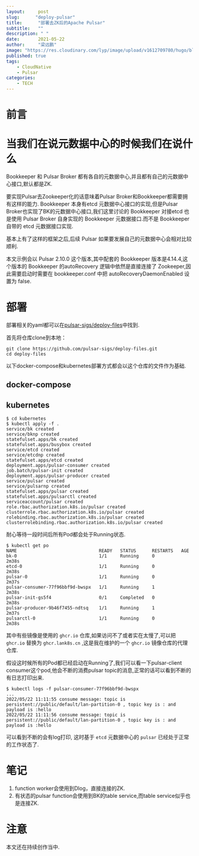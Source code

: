 ```yaml
---
layout:     post 
slug:      "deploy-pulsar"
title:      "部署去ZK后的Apache Pulsar"
subtitle:   ""
description: " "
date:       2021-05-22
author:     "梁远鹏"
image: "https://res.cloudinary.com/lyp/image/upload/v1612709780/hugo/blog.github.io/pexels-matt-hardy-2568001.jpg"
published: true
tags:
    - CloudNative
    - Pulsar
categories: 
    - TECH
---
```


# 前言

# 当我们在说元数据中心的时候我们在说什么  

Bookkeeper 和 Pulsar Broker 都有各自的元数据中心,并且都有自己的元数据中心接口,默认都是ZK.  

要实现Pulsar去Zookeeper化的话意味着Pulsar Broker和Bookkeeper都需要拥有这样的能力. Bookkeeper 本身有etcd 元数据中心接口的实现,但是Pulsar Broker也实现了BK的元数据中心接口,我们这里讨论的 Bookkeeper 对接etcd 也是使用 Pulsar Broker 自身实现的 Bookkeeper 元数据接口.而不是 Bookkeeper 自带的 etcd 元数据接口实现.  

基本上有了这样的框架之后,后续 Pulsar 如果要发展自己的元数据中心会相对比较顺利.

本文示例会以 Pulsar 2.10.0 这个版本,其中配套的 Bookkeeper 版本是4.14.4,这个版本的 Bookkeeper 的autoRecovery 逻辑中依然是直接连接了 Zookeeper,因此需要启动时需要在 bookkeeper.conf 中把  autoRecoveryDaemonEnabled 设置为 false.

# 部署   

部署相关的yaml都可以在[pulsar-sigs/deploy-files](https://github.com/pulsar-sigs/deploy-files)中找到.  

首先将仓库clone到本地：  

```
git clone https://github.com/pulsar-sigs/deploy-files.git
cd deploy-files
```  

以下docker-compose和kubernetes部署方式都会以这个仓库的文件作为基础.

## docker-compose

## kubernetes  

```shell
$ cd kubernetes
$ kubectl apply -f .
service/bk created
service/bknp created
statefulset.apps/bk created
statefulset.apps/busybox created
service/etcd created
service/etcdnp created
statefulset.apps/etcd created
deployment.apps/pulsar-consumer created
job.batch/pulsar-init created
deployment.apps/pulsar-producer created
service/pulsar created
service/pulsarnp created
statefulset.apps/pulsar created
statefulset.apps/pulsarctl created
serviceaccount/pulsar created
role.rbac.authorization.k8s.io/pulsar created
clusterrole.rbac.authorization.k8s.io/pulsar created
rolebinding.rbac.authorization.k8s.io/pulsar created
clusterrolebinding.rbac.authorization.k8s.io/pulsar created
```

耐心等待一段时间后所有Pod都会处于Running状态.
```shell
$ kubectl get po
NAME                               READY   STATUS      RESTARTS   AGE
bk-0                               1/1     Running     0          2m38s
etcd-0                             1/1     Running     0          2m38s
pulsar-0                           1/1     Running     0          2m37s
pulsar-consumer-77f96bbf9d-bwspx   1/1     Running     1          2m38s
pulsar-init-gs5f4                  0/1     Completed   0          2m38s
pulsar-producer-9b46f7455-ndtsq    1/1     Running     1          2m37s
pulsarctl-0                        1/1     Running     0          2m38s
```  

其中有些镜像是使用的 `ghcr.io` 仓库,如果访问不了或者实在太慢了,可以把 `ghcr.io` 替换为 `ghcr.lank8s.cn` ,这是我在维护的一个 `ghcr.io` 镜像仓库的代理仓库.  

假设这时候所有的Pod都已经启动在Running了,我们可以看一下pulsar-client consumer这个pod,他会不断的消费pulsar topic的消息,正常的话可以看到不断的有日志打印出来.

```shell
$ kubectl logs -f pulsar-consumer-77f96bbf9d-bwspx
...
2022/05/22 11:11:55 consume message: topic is persistent://public/default/lan-partition-0 , topic key is : and payload is :hello 
2022/05/22 11:11:56 consume message: topic is persistent://public/default/lan-partition-0 , topic key is : and payload is :hello 
```  

可以看到不断的会有log打印, 这时基于 `etcd` 元数据中心的 `pulsar` 已经处于正常的工作状态了.

# 笔记  

1. function worker会使用到Dlog，直接连接的ZK. 
2. 有状态的pulsar function会使用到BK的table service,而table service似乎也是连接ZK.

# 注意 

本文还在持续创作当中.
